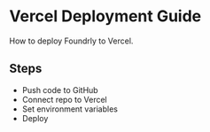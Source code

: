 # Vercel Deployment Guide

How to deploy Foundrly to Vercel.

## Steps
- Push code to GitHub
- Connect repo to Vercel
- Set environment variables
- Deploy
